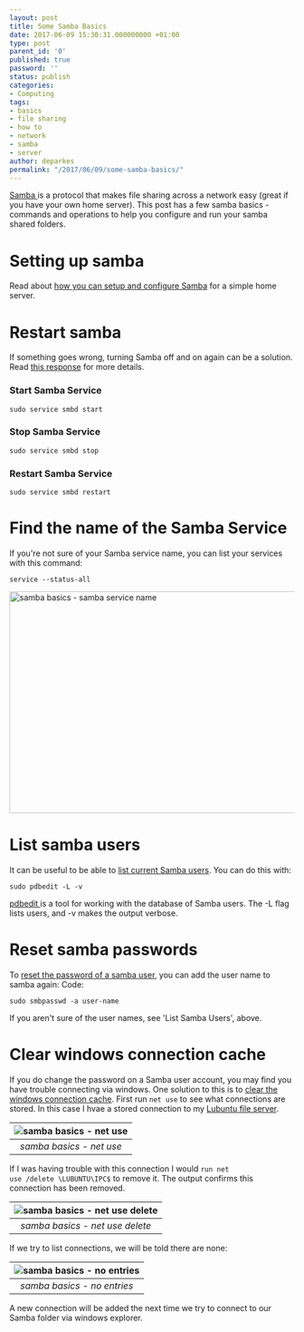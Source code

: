 ```yaml
---
layout: post
title: Some Samba Basics
date: 2017-06-09 15:30:31.000000000 +01:00
type: post
parent_id: '0'
published: true
password: ''
status: publish
categories:
- Computing
tags:
- basics
- file sharing
- how to
- network
- samba
- server
author: deparkes
permalink: "/2017/06/09/some-samba-basics/"
---
```

<a href="https://en.wikipedia.org/wiki/Samba_(software)">Samba </a>is a protocol that makes file sharing across a network easy (great if you have your own home server). This post has a few samba basics - commands and operations to help you configure and run your samba shared folders.
<h1>Setting up samba</h1>
Read about <a href="{{site.baseurl}}/2017/06/02/a-simple-linux-home-server/">how you can setup and configure Samba</a> for a simple home server.
<h1>Restart samba</h1>
If something goes wrong, turning Samba off and on again can be a solution.
Read <a href="https://askubuntu.com/questions/79078/how-to-restart-samba-server">this response</a> for more details.
<h3>Start Samba Service</h3>

```
sudo service smbd start
```

<h3>Stop Samba Service</h3>

```
sudo service smbd stop
```

<h3>Restart Samba Service</h3>

```
sudo service smbd restart
```

<h1>Find the name of the Samba Service</h1>
If you're not sure of your Samba service name, you can list your services with this command:

```
service --status-all
```

<img class="aligncenter size-full wp-image-3406" src="{{site.baseurl}}/assets/2017/06/samba_service.png" alt="samba basics - samba service name" width="802" height="391">
<h1>List samba users</h1>
It can be useful to be able to <a href="https://superuser.com/questions/271034/list-samba-users">list current Samba users</a>. You can do this with:

```
sudo pdbedit -L -v
```

<a href="https://www.samba.org/samba/docs/man/manpages/pdbedit.8.html">pdbedit </a>is a tool for working with the database of Samba users. The -L flag lists users, and -v makes the output verbose.
<h1>Reset samba passwords</h1>
To <a href="https://ubuntuforums.org/showthread.php?t=1687199">reset the password of a samba user</a>, you can add the user name to samba again:
Code:

```
sudo smbpasswd -a user-name
```

If you aren't sure of the user names, see 'List Samba Users', above.
<h1>Clear windows connection cache</h1>
If you do change the password on a Samba user account, you may find you have trouble connecting via windows. One solution to this is to <a href="https://www.golinuxhub.com/2013/12/multiple-connections-to-server-or.html$or.html&gt;">clear the windows connection cache</a>.
First run <code>net use</code> to see what connections are stored. In this case I hvae a stored connection to my <a href="{{site.baseurl}}/2017/06/02/a-simple-linux-home-server/">Lubuntu file server</a>.

| ![samba basics - net use]({{site.baseurl}}/assets/2017/06/net_use.png) |
|:--:|
| *samba basics - net use* |

If I was having trouble with this connection I would <code>run net use /delete \\LUBUNTU\IPC$</code> to remove it. The output confirms this connection has been removed.

| ![samba basics - net use delete]({{site.baseurl}}/assets/2017/06/net_use_delete.png) |
|:--:|
| *samba basics - net use delete* |

If we try to list connections, we will be told there are none:

| ![samba basics - no entries]({{site.baseurl}}/assets/2017/06/net_use_no_entries.png) |
|:--:|
| *samba basics - no entries* |

A new connection will be added the next time we try to connect to our Samba folder via windows explorer.
